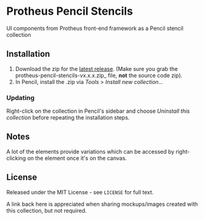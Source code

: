 # Protheus Pencil Stencils

UI components from Protheus front-end framework as a Pencil stencil collection

## Installation
1. Download the zip for the [latest release](https://github.com/renanbrando/Protheus-Pencil-Stencils/releases/latest). (Make sure you grab the protheus-pencil-stencils-vx.x.x.zip_ file, **not** the source code zip).
2. In Pencil, install the .zip via _Tools_ > _Install new collection..._

### Updating
Right-click on the collection in Pencil's sidebar and choose _Uninstall this collection_ before repeating the installation steps.

## Notes
A lot of the elements provide variations which can be accessed by right-clicking on the element once it's on the canvas.

## License
Released under the MIT License - see `LICENSE` for full text.

A link back here is appreciated when sharing mockups/images created with this collection, but not required.